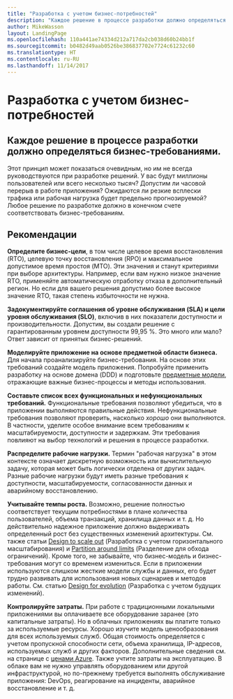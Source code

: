 ```yaml
---
title: "Разработка с учетом бизнес-потребностей"
description: "Каждое решение в процессе разработки должно определяться бизнес-требованиями."
author: MikeWasson
layout: LandingPage
ms.openlocfilehash: 110a441ae74334d212a717da2cb038d60b24bb1f
ms.sourcegitcommit: b0482d49aab0526be386837702e7724c61232c60
ms.translationtype: HT
ms.contentlocale: ru-RU
ms.lasthandoff: 11/14/2017
---
```

# <a name="build-for-the-needs-of-the-business"></a>Разработка с учетом бизнес-потребностей

## <a name="every-design-decision-must-be-justified-by-a-business-requirement"></a>Каждое решение в процессе разработки должно определяться бизнес-требованиями.

Этот принцип может показаться очевидным, но им не всегда руководствуются при разработке решений. У вас будут миллионы пользователей или всего несколько тысяч? Допустим ли часовой перерыв в работе приложения? Ожидаются ли резкие всплески трафика или рабочая нагрузка будет предельно прогнозируемой? Любое решение по разработке должно в конечном счете соответствовать бизнес-требованиям. 

## <a name="recommendations"></a>Рекомендации

**Определите бизнес-цели**, в том числе целевое время восстановления (RTO), целевую точку восстановления (RPO) и максимальное допустимое время простоя (MTO). Эти значения и станут критериями при выборе архитектуры. Например, если вам нужно низкое значение RTO, применяйте автоматическую отработку отказа в дополнительный регион. Но если для вашего решения допустимо более высокое значение RTO, такая степень избыточности не нужна.

**Задокументируйте соглашения об уровне обслуживания (SLA) и цели уровня обслуживания (SLO)**, включив в них показатели доступности и производительности. Допустим, вы создали решение с гарантированным уровнем доступности 99,95 %. Это много или мало? Ответ зависит от принятых бизнес-решений. 

**Моделируйте приложение на основе предметной области бизнеса.** Для начала проанализируйте бизнес-требования. На основе этих требований создайте модель приложения. Попробуйте применить разработку на основе домена (DDD) и подготовьте [предметные модели][domain-model], отражающие важные бизнес-процессы и методы использования. 

**Составьте список всех функциональных и нефункциональных требований.** Функциональные требования позволяют убедиться, что в приложении выполняются правильные действия. Нефункциональные требования позволяют проверить, насколько *хорошо* они выполняются. В частности, уделите особое внимание всем требованиям к масштабируемости, доступности и задержкам. Эти требования повлияют на выбор технологий и решения в процессе разработки.

**Распределите рабочие нагрузки.** Термин "рабочая нагрузка" в этом контексте означает дискретную возможность или вычислительную задачу, которая может быть логически отделена от других задач. Разные рабочие нагрузки будут иметь разные требования к доступности, масштабируемости, согласованности данных и аварийному восстановлению. 

**Учитывайте темпы роста.** Возможно, решение полностью соответствует текущим потребностями в плане количества пользователей, объема транзакций, хранилища данных и т. д. Но действительно надежное приложение должно выдерживать определенный рост без существенных изменений архитектуры. См. также статьи [Design to scale out](scale-out.md) (Разработка с учетом горизонтального масштабирования) и [Partition around limits](partition.md) (Разделение для обхода ограничений). Кроме того, не забывайте, что бизнес-модель и бизнес-требования могут со временем измениться. Если в приложении используются слишком жесткие модели службы и данных, его будет трудно развивать для использования новых сценариев и методов работы. См. статью [Design for evolution](design-for-evolution.md) (Разработка с учетом будущих изменений).

**Контролируйте затраты.** При работе с традиционными локальными приложениями вы оплачиваете все оборудование заранее (это капитальные затраты). Но в облачных приложениях вы платите только за используемые ресурсы. Хорошо изучите модель ценообразования для всех используемых служб. Общая стоимость определяется с учетом пропускной способности сети, объема хранилища, IP-адресов, используемых служб и других факторов. Дополнительные сведения см. на странице с [ценами Azure][pricing]. Также учтите затраты на эксплуатацию. В облаке вам не нужно управлять оборудованием или другой инфраструктурой, но по-прежнему требуется выполнять обслуживание приложения: DevOps, реагирование на инциденты, аварийное восстановление и т. д. 

[domain-model]: https://martinfowler.com/eaaCatalog/domainModel.html
[pricing]: https://azure.microsoft.com/pricing/
